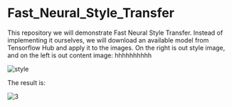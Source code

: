 # Fast_Neural_Style_Transfer
This repository we will demonstrate Fast Neural Style Transfer. Instead of implementing it ourselves, we will download an available model from Tensorflow Hub and apply it to the images.
On the right is out style image, and on the left is out content image: hhhhhhhhhh


![style](https://user-images.githubusercontent.com/64538407/111061082-1c5b8a00-84aa-11eb-8105-54453a45c4a4.png)

The result is:

![3](https://user-images.githubusercontent.com/64538407/111061091-2c736980-84aa-11eb-83e1-c7e1938ac18b.png)

